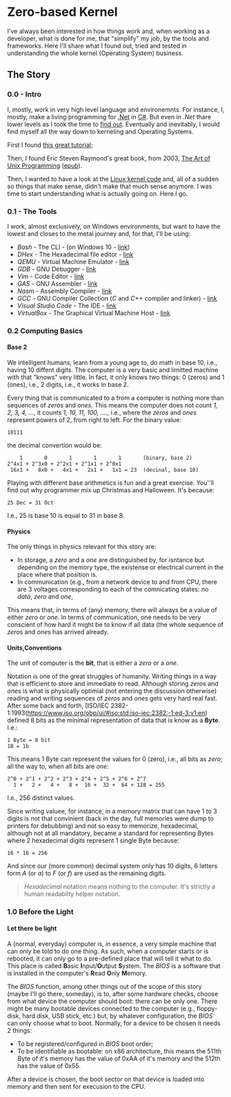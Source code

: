 # Zero-based Kernel

I've always been interested in how things work and, when working as a developer, what is done for me, that "simplify" my job, by the tools and frameworks. Here I'll share what I found out, tried and tested in understanding the whole kernel (Operating System) business.

## The Story

### 0.0 - Intro

I, mostly, work in very high level language and environemnts. For instance, I, mostly, make a living programming for [.Net](https://www.microsoft.com/net) in [C#](https://docs.microsoft.com/en-us/dotnet/csharp/). But even in *.Net* thare lower levels as I took the time to [find out](http://babil.bigsbyspot.org/). Eventually and inevitably, I would find myself all the way down to kerneling and Operating Systems. 

First I found [this great tutorial](https://github.com/cfenollosa/os-tutorial);

Then, I found Eric Steven Raymond's great book, from 2003, [The Art of Unix Programming](http://www.catb.org/esr/writings/taoup/html/index.html) ([epub](https://github.com/bjut-hz/E-Books/blob/master/linux/Eric%20S.%20Raymond-The%20Art%20of%20UNIX%20Programming-Addison-Wesley%20Professional%20(2003).epub)).

Then, I wanted to have a look at the [Linux kernel code](https://github.com/torvalds/linux) and, all of a sudden so things that make sense, didn't make that much sense anymore. I was time to start understanding what is actually going on. Here I go.

### 0.1 - The Tools

I work, almost exclusively, on Windows environments, but want to have the lowest and closes to the metal journey and, for that, I'll be using:

- *Bash* - The CLI - (on Windows 10 - [link](https://tutorials.ubuntu.com/tutorial/tutorial-ubuntu-on-windows#0))
- *DHex* - The Hexadecimal file editor - [link](http://www.dettus.net/dhex/)
- *QEMU* - Virtual Machine Emulator - [link](https://www.qemu.org/)
- *GDB* - GNU Debugger - [link](https://www.gnu.org/software/gdb/)
- *Vim* - Code Editor - [link](https://www.vim.org/)
- *GAS* - GNU Assembler - [link](http://tigcc.ticalc.org/doc/gnuasm.html)
- *Nasm* - Assembly Compiler - [link](https://www.nasm.us/)
- *GCC* - GNU Compiler Collection (*C* and *C++* compiler and linker) - [link](https://gcc.gnu.org/)
- *Visual Studio Code* - The IDE - [link](https://code.visualstudio.com/)
- *VirtualBox* - The Graphical Virtual Machine Host - [link](https://www.virtualbox.org/)

### 0.2 Computing Basics

#### Base 2

We intelligent humans, learn from a young age to, do math in base 10, i.e., having 10 diffent digits. The computer is a very basic and limitted machine with that "knows" very little. In fact, it only knows two things: 0 (zeros) and 1 (ones), i.e., 2 digits, i.e., it works in base 2.

Every thing that is communicated to a from a computer is nothing more than sequences of *zeros* and *ones*. This means the computer does not count *1, 2, 3, 4, ...*, it counts *1, 10, 11, 100, ...*., i.e., where the *zeros* and *ones* represent powers of 2, from right to left. For the binary value:
```
10111
```
the decimal convertion would be:

```
    1       0       1       1       1       (binary, base 2)
2^4x1 + 2^3x0 + 2^2x1 + 2^1x1 + 2^0x1
 16x1 +   8x0 +   4x1 +   2x1 +   1x1 = 23  (decinal, base 10)

```

Playing with different base arithmetics is fun and a great exercise. You''ll find out why programmer mix up Christmas and Halloween. It's because:
```
25 Dec = 31 Oct
```
I.e., 25 is base 10 is equal to 31 in base 8.


#### Physics

The only things in physics relevant for this story are:
- In storage, a *zero* and a *one* are distinguished by, for isntance but depending on the memory type, the existense or electrical current in the place where that position is.
- In communication (e.g., from a network device to and from CPU, there are 3 voltages corresponding to each of the comnicating states: *no data*, *zero* and *one*,

This means that, in terms of (any) memory, there will always be a value of either *zero* or *one*. In terms of communication, one needs to be very conscient of how hard it might be to know if all data (the whole sequence of *zero*s and *one*s has arrived already.

#### Units,Conventions

The unit of computer is the **bit**,  that is either a *zero* or a *one*.

Notation is one of the great struggles of humanity. Writing things in a way that is efficient to store and immediate to read. Although storing *zero*s and *one*s is what is physically optimial (not entering the discussion otherwise) reading and writing sequences of *zero*s and *one*s gets very hard real fast. After some back and forth, [ISO/IEC 2382-1:1993(https://www.iso.org/obp/ui/#iso:std:iso-iec:2382:-1:ed-3:v1:en) defined 8 bits as the minimal representation of data that is know as a **Byte**. I.e.:
```
1 Byte = 8 bit
1B = 1b
```

This means 1 Byte can represent the values for 0 (zero), i.e., all bits as *zero*; all the way to, when all bits are *one*:
```
2^0 + 2^1 + 2^2 + 2^3 + 2^4 + 2^5 + 2^6 + 2^7
  1 +   2 +   4 +   8 +  16 +  32 +  64 + 128 = 255
```
I.e., 256 distinct values.

Since writing valuee, for instance, in a memory matrix that can have 1 to 3 digits is not that convinient (back in the day, full memories were dump to printers for debubbing) and not so easy to memorize, hexadecimal, although not at all mandatory, became a standard for representing Bytes where 2 hexadecimal digits represent 1 single Byte because:
```
16 * 16 = 256
```

And since our (more common) decimal system only has 10 digits, 6 letters form *A* (or *a*) to *F* (or *f*) are used as the remaining digits. 
> *Hexadecimal* notation means nothing to the computer. It's strictly a human readabilty helper notation.


### 1.0 Before the Light

#### Let there be light

A (normal, everyday) computer is, in essence, a very simple machine that can only be told to do one thing. As such, when a computer starts or is rebooted, it can only go to a pre-defined place that will tell it what to do. This place is called **B**asic **I**nput/**O**utput **S**ystem. The *BIOS* is a software that is installed in the computer's **R**ead **O**nly **M**emory. 

The *BIOS* function, among other things out of the scope of this story (maybe I'll go there, someday), is to, after some hardware checks, choose from what device the computer should boot: there can be only one. There might be many bootable devices connected to the computer (e.g., floppy-disk, hard disk, USB stick, etc.) but, by whatever configuration, the *BIOS* can only choose what to boot. Normally, for a device to be chosen it needs 2 things:
- To be registered/configured in *BIOS* boot order;
- To be identifiable as bootable: on x86 architecture, this means the 511th Byte of it's memory has the value of 0xAA of it's memory and the 512th has the value of 0x55.


After a device is chosen, the boot sector on that device is loaded into memory and then sent for execusion to the CPU.
